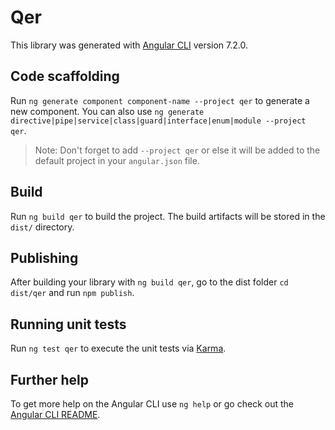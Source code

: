 # Qer

This library was generated with [Angular CLI](https://github.com/angular/angular-cli) version 7.2.0.

## Code scaffolding

Run `ng generate component component-name --project qer` to generate a new component. You can also use `ng generate directive|pipe|service|class|guard|interface|enum|module --project qer`.
> Note: Don't forget to add `--project qer` or else it will be added to the default project in your `angular.json` file. 

## Build

Run `ng build qer` to build the project. The build artifacts will be stored in the `dist/` directory.

## Publishing

After building your library with `ng build qer`, go to the dist folder `cd dist/qer` and run `npm publish`.

## Running unit tests

Run `ng test qer` to execute the unit tests via [Karma](https://karma-runner.github.io).

## Further help

To get more help on the Angular CLI use `ng help` or go check out the [Angular CLI README](https://github.com/angular/angular-cli/blob/master/README.md).
